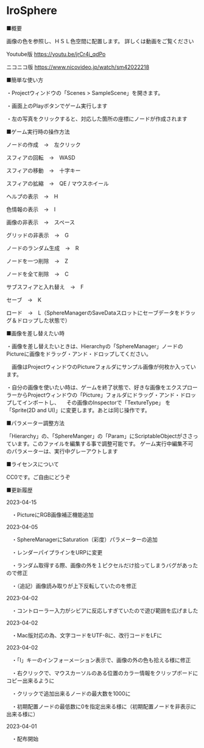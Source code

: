 # IroSphere



■概要

画像の色を参照し、ＨＳＬ色空間に配置します。
詳しくは動画をご覧ください

Youtube版
https://youtu.be/jrCr4j_qdPo

ニコニコ版
https://www.nicovideo.jp/watch/sm42022218



■簡単な使い方

・Projectウィンドウの「Scenes > SampleScene」を開きます。

・画面上のPlayボタンでゲーム実行します

・左の写真をクリックすると、対応した箇所の座標にノードが作成されます



■ゲーム実行時の操作方法

ノードの作成　→　左クリック

スフィアの回転　→　WASD

スフィアの移動　→　十字キー  

スフィアの拡縮　→　QE / マウスホイール

ヘルプの表示　→　H

色情報の表示　→　I

画像の非表示　→　スペース

グリッドの非表示　→　G

ノードのランダム生成　→　R

ノードを一つ削除　→　Z

ノードを全て削除　→　C

サブスフィアと入れ替え　→　F

セーブ　→　K

ロード　→　L（SphereManagerのSaveDataスロットにセーブデータをドラッグ＆ドロップした状態で）



■画像を差し替えたい時


・画像を差し替えたいときは、Hierarchyの「SphereManager」ノードのPictureに画像をドラッグ・アンド・ドロップしてください。

　画像はProjectウィンドウのPictureフォルダにサンプル画像が何枚か入っています。

・自分の画像を使いたい時は、ゲームを終了状態で、好きな画像をエクスプローラーからProjectウィンドウの「Picture」フォルダにドラッグ・アンド・ドロップしてインポートし、
　その画像のInspectorで「TextureType」 を「Sprite(2D and UI)」に変更します。あとは同じ操作です。

 
 
■パラメーター調整方法

「Hierarchy」の、「SphereManger」の「Param」にScriptableObjectがささっています。このファイルを編集する事で調整可能です。 
ゲーム実行中編集不可のパラメーターは、実行中グレーアウトします
 
  ■ライセンスについて
  
CC0です。ご自由にどうぞ



■更新履歴

2023-04-15

　・PictureにRGB画像補正機能追加


2023-04-05

　・SphereManagerにSaturation（彩度）パラメーターの追加

　・レンダーパイプラインをURPに変更

　・ランダム取得する際、画像の外を１ピクセルだけ拾ってしまうバグがあったので修正

　・（追記）画像読み取りが上下反転していたのを修正


2023-04-02

　・コントローラー入力がシビアに反応しすぎていたので遊び範囲を広げました


2023-04-02

　・Mac版対応の為、文字コードをUTF-8に、改行コードをLFに


2023-04-02

　・「I」キーのインフォーメーション表示で、画像の外の色も拾える様に修正

　・右クリックで、マウスカーソルのある位置のカラー情報をクリップボードにコピー出来るように

　・クリックで追加出来るノードの最大数を1000に

　・初期配置ノードの最低数に0を指定出来る様に（初期配置ノードを非表示に出来る様に）


2023-04-01

　・配布開始
